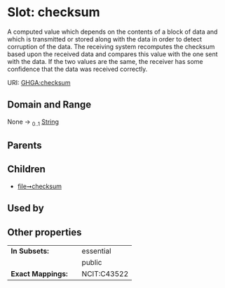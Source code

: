
# Slot: checksum


A computed value which depends on the contents of a block of data and which is transmitted or stored along with the data in order to detect corruption of the data. The receiving system recomputes the checksum based upon the received data and compares this value with the one sent with the data. If the two values are the same, the receiver has some confidence that the data was received correctly.

URI: [GHGA:checksum](https://w3id.org/GHGA/checksum)


## Domain and Range

None &#8594;  <sub>0..1</sub> [String](types/String.md)

## Parents


## Children

 *  [file➞checksum](file_checksum.md)

## Used by


## Other properties

|  |  |  |
| --- | --- | --- |
| **In Subsets:** | | essential |
|  | | public |
| **Exact Mappings:** | | NCIT:C43522 |

